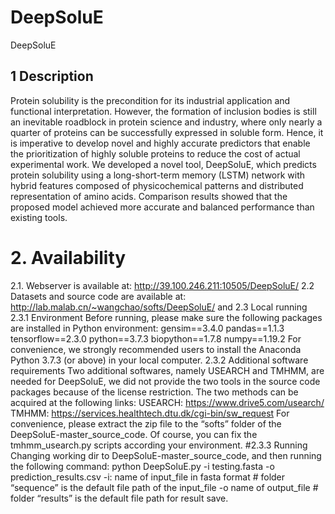 # DeepSoluE
DeepSoluE

## 1 Description
Protein solubility is the precondition for its industrial application and functional interpretation. However, the formation of inclusion bodies is still an inevitable roadblock in protein science and industry, where only nearly a quarter of proteins can be successfully expressed in soluble form. Hence, it is imperative to develop novel and highly accurate predictors that enable the prioritization of highly soluble proteins to reduce the cost of actual experimental work. 
We developed a novel tool, DeepSoluE, which predicts protein solubility using a long-short-term memory (LSTM) network with hybrid features composed of physicochemical patterns and distributed representation of amino acids. Comparison results showed that the proposed model achieved more accurate and balanced performance than existing tools.

# 2. Availability
2.1. Webserver is available at: http://39.100.246.211:10505/DeepSoluE/
2.2 Datasets and source code are available at:
 http://lab.malab.cn/~wangchao/softs/DeepSoluE/ and 
2.3 Local running
2.3.1 Environment
Before running, please make sure the following packages are installed in Python environment:
gensim==3.4.0
pandas==1.1.3
tensorflow==2.3.0
python==3.7.3
biopython==1.7.8
numpy==1.19.2
For convenience, we strongly recommended users to install the Anaconda Python 3.7.3 (or above) in your local computer.
2.3.2 Additional software requirements
Two additional softwares, namely USEARCH and TMHMM, are needed for DeepSoluE, we did not provide the two tools in the source code packages because of the license restriction. The two methods can be acquired at the following links:
USEARCH: https://www.drive5.com/usearch/
TMHMM: https://services.healthtech.dtu.dk/cgi-bin/sw_request
For convenience, please extract the zip file to the “softs” folder of the DeepSoluE-master_source_code. Of course, you can fix the tmhmm_usearch.py scripts according your environment.
#2.3.3 Running
Changing working dir to DeepSoluE-master_source_code, and then running the following command:
python DeepSoluE.py -i testing.fasta -o prediction_results.csv
-i: name of input_file in fasta format   # folder “sequence” is the default file path of the input_file 
-o name of output_file              # folder “results” is the default file path for result save.
